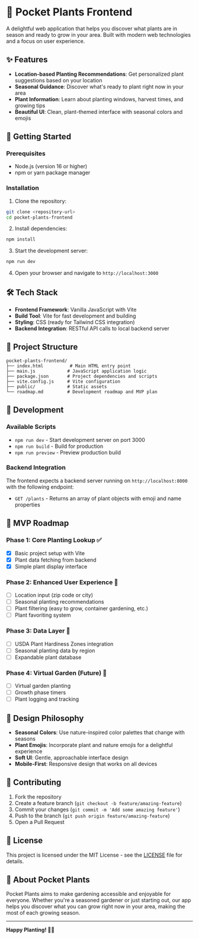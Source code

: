 # 🌿 Pocket Plants Frontend

A delightful web application that helps you discover what plants are in season and ready to grow in your area. Built with modern web technologies and a focus on user experience.

## ✨ Features

- **Location-based Planting Recommendations**: Get personalized plant suggestions based on your location
- **Seasonal Guidance**: Discover what's ready to plant right now in your area
- **Plant Information**: Learn about planting windows, harvest times, and growing tips
- **Beautiful UI**: Clean, plant-themed interface with seasonal colors and emojis

## 🚀 Getting Started

### Prerequisites

- Node.js (version 16 or higher)
- npm or yarn package manager

### Installation

1. Clone the repository:
```bash
git clone <repository-url>
cd pocket-plants-frontend
```

2. Install dependencies:
```bash
npm install
```

3. Start the development server:
```bash
npm run dev
```

4. Open your browser and navigate to `http://localhost:3000`

## 🛠️ Tech Stack

- **Frontend Framework**: Vanilla JavaScript with Vite
- **Build Tool**: Vite for fast development and building
- **Styling**: CSS (ready for Tailwind CSS integration)
- **Backend Integration**: RESTful API calls to local backend server

## 📁 Project Structure

```
pocket-plants-frontend/
├── index.html          # Main HTML entry point
├── main.js            # JavaScript application logic
├── package.json       # Project dependencies and scripts
├── vite.config.js     # Vite configuration
├── public/            # Static assets
└── roadmap.md         # Development roadmap and MVP plan
```

## 🔧 Development

### Available Scripts

- `npm run dev` - Start development server on port 3000
- `npm run build` - Build for production
- `npm run preview` - Preview production build

### Backend Integration

The frontend expects a backend server running on `http://localhost:8000` with the following endpoint:
- `GET /plants` - Returns an array of plant objects with emoji and name properties

## 🎯 MVP Roadmap

### Phase 1: Core Planting Lookup ✅
- [x] Basic project setup with Vite
- [x] Plant data fetching from backend
- [x] Simple plant display interface

### Phase 2: Enhanced User Experience 🚧
- [ ] Location input (zip code or city)
- [ ] Seasonal planting recommendations
- [ ] Plant filtering (easy to grow, container gardening, etc.)
- [ ] Plant favoriting system

### Phase 3: Data Layer 🚧
- [ ] USDA Plant Hardiness Zones integration
- [ ] Seasonal planting data by region
- [ ] Expandable plant database

### Phase 4: Virtual Garden (Future) 🌱
- [ ] Virtual garden planting
- [ ] Growth phase timers
- [ ] Plant logging and tracking

## 🎨 Design Philosophy

- **Seasonal Colors**: Use nature-inspired color palettes that change with seasons
- **Plant Emojis**: Incorporate plant and nature emojis for a delightful experience
- **Soft UI**: Gentle, approachable interface design
- **Mobile-First**: Responsive design that works on all devices

## 🤝 Contributing

1. Fork the repository
2. Create a feature branch (`git checkout -b feature/amazing-feature`)
3. Commit your changes (`git commit -m 'Add some amazing feature'`)
4. Push to the branch (`git push origin feature/amazing-feature`)
5. Open a Pull Request

## 📝 License

This project is licensed under the MIT License - see the [LICENSE](LICENSE) file for details.

## 🌱 About Pocket Plants

Pocket Plants aims to make gardening accessible and enjoyable for everyone. Whether you're a seasoned gardener or just starting out, our app helps you discover what you can grow right now in your area, making the most of each growing season.

---

**Happy Planting! 🌿✨**
